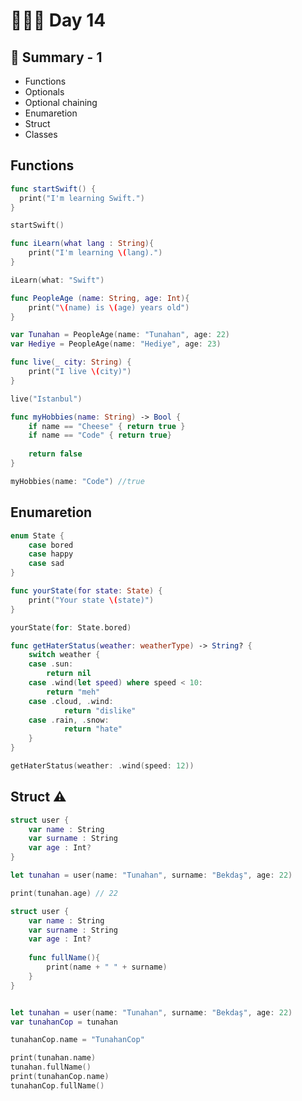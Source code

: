 # 👨🏻‍💻 Day 14

## 📖 Summary - 1 

- Functions
- Optionals
- Optional chaining
- Enumaretion
- Struct
- Classes

## Functions
```swift
func startSwift() {
  print("I'm learning Swift.")
}

startSwift()
```

```swift
func iLearn(what lang : String){
    print("I'm learning \(lang).")
}

iLearn(what: "Swift")
```
```swift
func PeopleAge (name: String, age: Int){
    print("\(name) is \(age) years old")
}

var Tunahan = PeopleAge(name: "Tunahan", age: 22)
var Hediye = PeopleAge(name: "Hediye", age: 23)
```
```swift
func live(_ city: String) {
    print("I live \(city)")
}

live("Istanbul")
```

```swift
func myHobbies(name: String) -> Bool {
    if name == "Cheese" { return true }
    if name == "Code" { return true}
    
    return false
}

myHobbies(name: "Code") //true
```

## Enumaretion
```swift
enum State {
    case bored
    case happy
    case sad
}

func yourState(for state: State) {
    print("Your state \(state)")
}

yourState(for: State.bored)
```
```swift
func getHaterStatus(weather: weatherType) -> String? {
    switch weather {
    case .sun:
        return nil
    case .wind(let speed) where speed < 10:
        return "meh"
    case .cloud, .wind:
            return "dislike"
    case .rain, .snow:
            return "hate"
    }
}

getHaterStatus(weather: .wind(speed: 12))
```

## Struct ⚠️
```swift
struct user {
    var name : String
    var surname : String
    var age : Int?
}

let tunahan = user(name: "Tunahan", surname: "Bekdaş", age: 22)

print(tunahan.age) // 22
```
```swift
struct user {
    var name : String
    var surname : String
    var age : Int?
    
    func fullName(){
        print(name + " " + surname)
    }
}


let tunahan = user(name: "Tunahan", surname: "Bekdaş", age: 22)
var tunahanCop = tunahan

tunahanCop.name = "TunahanCop"

print(tunahan.name)
tunahan.fullName()
print(tunahanCop.name)
tunahanCop.fullName()
```















